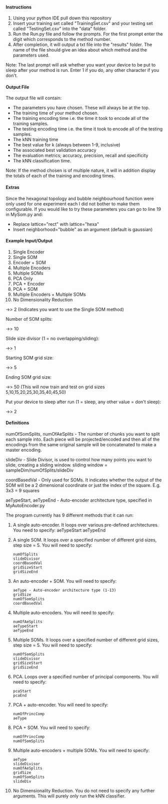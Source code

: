 #### Instructions
1. Using your python IDE pull down this repository
2. Insert your training set called "TrainingSet.csv" and your testing set called "TestingSet.csv" into the "data" folder.
3. Run the Run.py file and follow the prompts. For the first prompt enter the digit which corresponds to the method number.
4. After completion, it will output a txt file into the "results" folder. The name of the file should give an idea about which method and the parameters used.

Note: The last prompt will ask whether you want your device to be put to sleep after your method is run. Enter 1 if you do, any other character if you don't.

#### Output File
The output file will contain:
* The parameters you have chosen. These will always be at the top.
* The training time of your method chosen. 
* The training encoding time i.e. the time it took to encode all of the training samples.
* The testing encoding time i.e. the time it took to encode all of the testing samples.
* The kNN training time
* The best value for k (always between 1-9, inclusive)
* The associated best validation accuracy
* The evaluation metrics; accuracy, precision, recall and specificity
* The kNN classification time.

Note: If the method chosen is of multiple nature, it will in addition display the totals of each of the training and encoding times. 

#### Extras
Since the hexagonal topology and bubble neighbourhood function were only used for one experiment each I did not bother 
to make them configurable. If you would like to try these parameters you can go to line 19 in MySom.py and:
* Replace lattice="rect" with lattice="hexa"
* Insert neighborhood="bubble" as an argument (default is gaussian)

#### Example Input/Output
1. Single Encoder
2. Single SOM
3. Encoder + SOM
4. Multiple Encoders
5. Multiple SOMs
6. PCA Only
7. PCA + Encoder
8. PCA + SOM
9. Multiple Encoders + Multiple SOMs
10. No Dimensionality Reduction

->> 2 (Indicates you want to use the Single SOM method)

Number of SOM splits:

->> 10

Slide size divisor (1 = no overlapping/sliding):

->> 1

Starting SOM grid size:

->> 5

Ending SOM grid size:

->> 50 (This will now train and test on grid sizes 5,10,15,20,25,30,35,40,45,50)

Put your device to sleep after run (1 = sleep, any other value = don't sleep):

->> 2

#### Definitions
numOfSomSplits, numOfAeSplits - The number of chunks you want to split each sample into. Each piece will be projected/encoded and then all of the encodings from the same original sample will be concatenated to make a master encoding.

slideDiv - Slide Divisor, is used to control how many points you want to slide, creating a sliding
           window. sliding window = sampleDim/numOfSplits/slideDiv
           
coordBasedVal - Only used for SOMs. It indicates whether the output of the SOM will be a
                2 dimensional coordinate or just the index of the square. E.g. 3x3 = 9 squares
                
aeTypeStart, aeTypeEnd - Auto-encoder architecture type, specified in MyAutoEncoder.py

The program currently has 9 different methods that it can run:
1. A single auto-encoder. It loops over various pre-defined architectures. You need to specify:
           aeTypeStart
           aeTypeEnd

2. A single SOM. It loops over a specified number of different grid sizes, step size = 5. You will need to specify:
           
       numOfSplits
       slideDivisor
       coordBasedVal
       gridSizeStart
       gridSizeEnd

3. An auto-encoder + SOM. You will need to specify:

       aeType - Auto-encoder architecture type (1-13)
       gridSize
       numOfSomSplits
       coordBasedVal

4. Multiple auto-encoders. You will need to specify:
    
       numOfAeSplits
       aeTypeStart
       aeTypeEnd

5. Multiple SOMs. It loops over a specified number of different grid sizes, step size = 5. You will need to specify:
    
       numOfSomSplits
       slideDivisor
       gridSizeStart
       gridSizeEnd

6. PCA. Loops over a specified number of principal components. You will need to specify:
    
       pcaStart
       pcaEnd

7. PCA + auto-encoder. You will need to specify:
    
       numOfPrincComp
       aeType

8. PCA + SOM. You will need to specify:
    
       numOfPrincComp
       numOfSomSplits

9. Multiple auto-encoders + multiple SOMs. You will need to specify:
    
       aeType
       slideDivisor
       numOfAeSplits
       gridSize
       numOfSomSplits
       slideDiv
       
10. No Dimensionality Reduction. You do not need to specify any further arguments.
    This will purely only run the kNN classifier.


